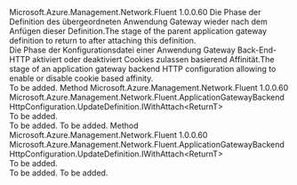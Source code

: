 <Type Name="IWithAffinity&lt;ReturnT&gt;" FullName="Microsoft.Azure.Management.Network.Fluent.ApplicationGatewayBackendHttpConfiguration.UpdateDefinition.IWithAffinity&lt;ReturnT&gt;">
  <TypeSignature Language="C#" Value="public interface IWithAffinity&lt;ReturnT&gt;" />
  <TypeSignature Language="ILAsm" Value=".class public interface auto ansi abstract IWithAffinity`1&lt;ReturnT&gt;" />
  <TypeSignature Language="DocId" Value="T:Microsoft.Azure.Management.Network.Fluent.ApplicationGatewayBackendHttpConfiguration.UpdateDefinition.IWithAffinity`1" />
  <TypeSignature Language="VB.NET" Value="Public Interface IWithAffinity(Of ReturnT)" />
  <TypeSignature Language="F#" Value="type IWithAffinity&lt;'ReturnT&gt; = interface" />
  <AssemblyInfo>
    <AssemblyName>Microsoft.Azure.Management.Network.Fluent</AssemblyName>
    <AssemblyVersion>1.0.0.60</AssemblyVersion>
  </AssemblyInfo>
  <TypeParameters>
    <TypeParameter Name="ParentT" />
  </TypeParameters>
  <Interfaces />
  <Docs>
    <typeparam name="ReturnT"><span data-ttu-id="39712-101">Die Phase der Definition des übergeordneten Anwendung Gateway wieder nach dem Anfügen dieser Definition.</span><span class="sxs-lookup"><span data-stu-id="39712-101">The stage of the parent application gateway definition to return to after attaching this definition.</span></span></typeparam>
    <summary>
            <span data-ttu-id="39712-102">Die Phase der Konfigurationsdatei einer Anwendung Gateway Back-End-HTTP aktiviert oder deaktiviert Cookies zulassen basierend Affinität.</span><span class="sxs-lookup"><span data-stu-id="39712-102">The stage of an application gateway backend HTTP configuration allowing to enable or disable cookie based affinity.</span></span>
            </summary>
    <remarks>To be added.</remarks>
  </Docs>
  <Members>
    <Member MemberName="WithCookieBasedAffinity">
      <MemberSignature Language="C#" Value="public Microsoft.Azure.Management.Network.Fluent.ApplicationGatewayBackendHttpConfiguration.UpdateDefinition.IWithAttach&lt;ReturnT&gt; WithCookieBasedAffinity ();" />
      <MemberSignature Language="ILAsm" Value=".method public hidebysig newslot virtual instance class Microsoft.Azure.Management.Network.Fluent.ApplicationGatewayBackendHttpConfiguration.UpdateDefinition.IWithAttach`1&lt;!ReturnT&gt; WithCookieBasedAffinity() cil managed" />
      <MemberSignature Language="DocId" Value="M:Microsoft.Azure.Management.Network.Fluent.ApplicationGatewayBackendHttpConfiguration.UpdateDefinition.IWithAffinity`1.WithCookieBasedAffinity" />
      <MemberSignature Language="VB.NET" Value="Public Function WithCookieBasedAffinity () As IWithAttach(Of ReturnT)" />
      <MemberSignature Language="F#" Value="abstract member WithCookieBasedAffinity : unit -&gt; Microsoft.Azure.Management.Network.Fluent.ApplicationGatewayBackendHttpConfiguration.UpdateDefinition.IWithAttach&lt;'ReturnT&gt;" Usage="iWithAffinity.WithCookieBasedAffinity " />
      <MemberType>Method</MemberType>
      <AssemblyInfo>
        <AssemblyName>Microsoft.Azure.Management.Network.Fluent</AssemblyName>
        <AssemblyVersion>1.0.0.60</AssemblyVersion>
      </AssemblyInfo>
      <ReturnValue>
        <ReturnType>Microsoft.Azure.Management.Network.Fluent.ApplicationGatewayBackendHttpConfiguration.UpdateDefinition.IWithAttach&lt;ReturnT&gt;</ReturnType>
      </ReturnValue>
      <Parameters />
      <Docs>
        <summary>To be added.</summary>
        <returns>To be added.</returns>
        <remarks>To be added.</remarks>
      </Docs>
    </Member>
    <Member MemberName="WithoutCookieBasedAffinity">
      <MemberSignature Language="C#" Value="public Microsoft.Azure.Management.Network.Fluent.ApplicationGatewayBackendHttpConfiguration.UpdateDefinition.IWithAttach&lt;ReturnT&gt; WithoutCookieBasedAffinity ();" />
      <MemberSignature Language="ILAsm" Value=".method public hidebysig newslot virtual instance class Microsoft.Azure.Management.Network.Fluent.ApplicationGatewayBackendHttpConfiguration.UpdateDefinition.IWithAttach`1&lt;!ReturnT&gt; WithoutCookieBasedAffinity() cil managed" />
      <MemberSignature Language="DocId" Value="M:Microsoft.Azure.Management.Network.Fluent.ApplicationGatewayBackendHttpConfiguration.UpdateDefinition.IWithAffinity`1.WithoutCookieBasedAffinity" />
      <MemberSignature Language="VB.NET" Value="Public Function WithoutCookieBasedAffinity () As IWithAttach(Of ReturnT)" />
      <MemberSignature Language="F#" Value="abstract member WithoutCookieBasedAffinity : unit -&gt; Microsoft.Azure.Management.Network.Fluent.ApplicationGatewayBackendHttpConfiguration.UpdateDefinition.IWithAttach&lt;'ReturnT&gt;" Usage="iWithAffinity.WithoutCookieBasedAffinity " />
      <MemberType>Method</MemberType>
      <AssemblyInfo>
        <AssemblyName>Microsoft.Azure.Management.Network.Fluent</AssemblyName>
        <AssemblyVersion>1.0.0.60</AssemblyVersion>
      </AssemblyInfo>
      <ReturnValue>
        <ReturnType>Microsoft.Azure.Management.Network.Fluent.ApplicationGatewayBackendHttpConfiguration.UpdateDefinition.IWithAttach&lt;ReturnT&gt;</ReturnType>
      </ReturnValue>
      <Parameters />
      <Docs>
        <summary>To be added.</summary>
        <returns>To be added.</returns>
        <remarks>To be added.</remarks>
      </Docs>
    </Member>
  </Members>
</Type>